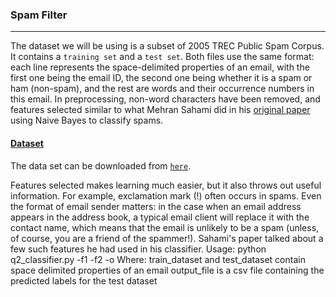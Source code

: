 <h3>Spam Filter</h3>
<hr>
		<p>The dataset we will be using is a subset of 2005 TREC Public Spam Corpus. It contains a <code>training set</code> and a <code>test set</code>. Both files use the same format: each line represents the space-delimited properties of an email, with the first one being the email ID, the second one being whether it is a spam or ham (non-spam), and the rest are words and their occurrence numbers in this email. In preprocessing, non-word characters have been removed, and features selected similar to what Mehran Sahami did in his <a href="https://www.microsoft.com/en-us/research/wp-content/uploads/1998/01/junkfilter.pdf">original paper</a> using Naive Bayes to classify spams.</p>
        <h4><u>Dataset</u></h4>
        <p>The data set can be downloaded from <code><a href="project05/data.zip">here</a></code>.</p>
		<p>Features selected makes learning much easier, but it also throws out useful information. For example, exclamation mark (!) often occurs in spams. Even the format of email sender matters: in the case when an email address appears in the address book, a typical email client will replace it with the contact name, which means that the email is unlikely to be a spam (unless, of course, you are a friend of the spammer!). Sahami's paper talked about a few such features he had used in his classifier. 
        Usage: python q2_classifier.py -f1 <train_dataset> -f2 <test_dataset> -o <output_file>
        Where:
        train_dataset and test_dataset contain space delimited properties of an email
        output_file is a csv file containing the predicted labels for the test dataset</p>
        </p>
		
